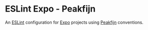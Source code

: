 # ESLint Expo - Peakfijn

An [ESLint](https://github.com/eslint/eslint) configuration for [Expo](https://github.com/expo/expo-cli) projects using [Peakfijn](https://peakfijn.nl/) conventions.
